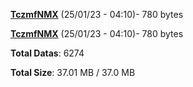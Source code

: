 [**TczmfNMX**](/data/TczmfNMX.txt) (25/01/23 - 04:10)- 780 bytes

[**TczmfNMX**](/data/TczmfNMX.txt) (25/01/23 - 04:10)- 780 bytes

**Total Datas**: 6274

**Total Size**: 37.01 MB / 37.0 MB